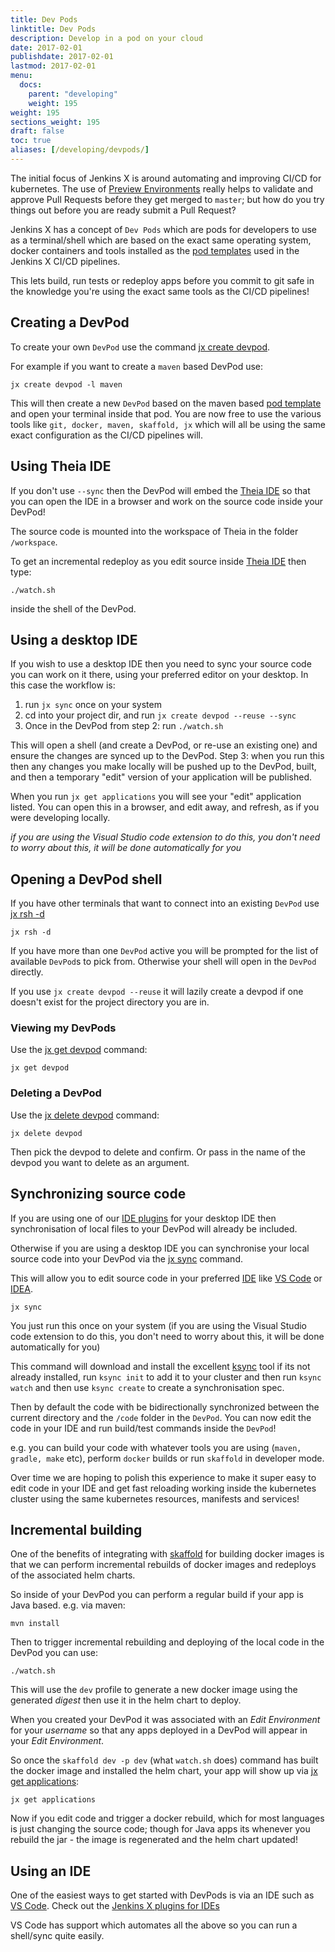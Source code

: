 ```yaml
---
title: Dev Pods
linktitle: Dev Pods
description: Develop in a pod on your cloud 
date: 2017-02-01
publishdate: 2017-02-01
lastmod: 2017-02-01
menu:
  docs:
    parent: "developing"
    weight: 195
weight: 195
sections_weight: 195
draft: false
toc: true
aliases: [/developing/devpods/]
---
```


The initial focus of Jenkins X is around automating and improving CI/CD for kubernetes. The use of [Preview Environments](/about/features/#preview-environments) really helps to validate and approve Pull Requests before they get merged to `master`; but how do you try things out before you are ready submit a Pull Request?

Jenkins X has a concept of `Dev Pods` which are pods for developers to use as a terminal/shell which are based on the exact same operating system, docker containers and tools installed as the [pod templates](/architecture/pod-templates/) used in the Jenkins X CI/CD pipelines.
 
This lets build, run tests or redeploy apps before you commit to git safe in the knowledge you're using the exact same tools as the CI/CD pipelines!

## Creating a DevPod

To create your own `DevPod` use the command [jx create devpod](/commands/jx_create_devpod/). 

For example if you want to create a `maven` based DevPod use:

```shell 
jx create devpod -l maven
```     

This will then create a new `DevPod` based on the maven based [pod template](/architecture/pod-templates/) and open your terminal inside that pod. You are now free to use the various tools like `git, docker, maven, skaffold, jx` which will all be using the same exact configuration as the CI/CD pipelines will.

## Using Theia IDE

If you don't use `--sync` then the DevPod will embed the [Theia IDE](https://www.theia-ide.org/) so that you can open the IDE in a browser and work on the source code inside your DevPod!

The source code is mounted into the workspace of Theia in the folder `/workspace`.
 
To get an incremental redeploy as you edit source inside [Theia IDE](https://www.theia-ide.org/) then type:

`./watch.sh`

inside the shell of the DevPod.

## Using a desktop IDE

If you wish to use a desktop IDE then you need to sync your source code you can work on it there, using your preferred editor on your desktop. In this case the workflow is: 

1. run `jx sync` once on your system
2. cd into your project dir, and run `jx create devpod --reuse --sync`
3. Once in the DevPod from step 2: run `./watch.sh`

This will open a shell (and create a DevPod, or re-use an existing one) and ensure the changes are synced up to the DevPod. Step 3: when  you run this then any changes you make locally will be pushed up to the DevPod, built, and then a temporary "edit" version of your application will be published. 

When you run `jx get applications` you will see your "edit" application listed. You can open this in a browser, and edit away, and refresh, as if you were developing locally. 

_if you are using the Visual Studio code extension to do this, you don't need to worry about this, it will be done automatically for you_



## Opening a DevPod shell

If you have other terminals that want to connect into an existing `DevPod` use [jx rsh -d](/commands/jx_rsh/)

```shell 
jx rsh -d
```  

If you have more than one `DevPod` active you will be prompted for the list of available `DevPod`s to pick from. Otherwise your shell will open in the `DevPod` directly.

If you use `jx create devpod --reuse` it will lazily create a devpod if one doesn't exist for the project  directory you are in. 

### Viewing my DevPods

Use the [jx get devpod](/commands/jx_get_devpod/) command:

        
```shell 
jx get devpod
```   

### Deleting a DevPod

Use the [jx delete devpod](/commands/jx_delete_devpod/) command:

        
```shell 
jx delete devpod
```   

Then pick the devpod to delete and confirm. Or pass in the name of the devpod you want to delete as an argument.


## Synchronizing source code

If you are using one of our [IDE plugins](/developing/ide) for your desktop IDE then synchronisation of local files to your DevPod will already be included.

Otherwise if you are using a desktop IDE you can synchronise your local source code into your DevPod via the [jx sync](/commands/jx_sync/) command.

This will allow you to edit source code in your preferred [IDE](/developing/ide) like [VS Code](https://code.visualstudio.com/) or [IDEA](https://www.jetbrains.com/idea/).


```shell
jx sync
```   

You just run this once on your system (if you are using the Visual Studio code extension to do this, you don't need to worry about this, it will be done automatically for you)

This command will download and install the excellent [ksync](https://github.com/vapor-ware/ksync) tool if its not already installed, run `ksync init` to add it to your cluster and then run `ksync watch` and then use `ksync create` to create a synchronisation spec.

Then by default the code with be bidirectionally synchronized between the current directory and the `/code` folder in the `DevPod`. You can now edit the code in your IDE and run build/test commands inside the `DevPod`!

e.g. you can build your code with whatever tools you are using (`maven, gradle, make` etc), perform `docker` builds or run `skaffold` in developer mode.

Over time we are hoping to polish this experience to make it super easy to edit code in your IDE and get fast reloading working inside the kubernetes cluster using the same kubernetes resources, manifests and services!

## Incremental building

One of the benefits of integrating with [skaffold](https://github.com/GoogleContainerTools/skaffold) for building docker images is that we can perform incremental rebuilds of docker images and redeploys of the associated helm charts.

So inside of your DevPod you can perform a regular build if your app is Java based. e.g. via maven:

```shell
mvn install
```
    
Then to trigger incremental rebuilding and deploying of the local code in the DevPod you can use:

```shell
./watch.sh
```
    
This will use the `dev` profile to generate a new docker image using the generated _digest_ then use it in the helm chart to deploy.

When you created your DevPod it was associated with an _Edit Environment_ for your _username_ so that any apps deployed in a DevPod will appear in your _Edit Environment_.

So once the `skaffold dev -p dev` (what `watch.sh` does) command has built the docker image and installed the helm chart, your app will show up via  [jx get applications](/commands/applications):
                                                                                                 
```shell
jx get applications
```

Now if you edit code and trigger a docker rebuild, which for most languages is just changing the source code; though for Java apps its whenever you rebuild the jar - the image is regenerated and the helm chart updated!        

## Using an IDE

One of the easiest ways to get started with DevPods is via an IDE such as [VS Code](https://code.visualstudio.com/). Check out the [Jenkins X plugins for IDEs](/developing/ide/)

VS Code has support which automates all the above so you can run a shell/sync quite easily. 


